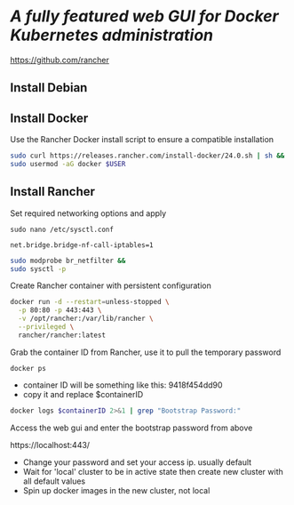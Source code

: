# *A fully featured web GUI for Docker Kubernetes administration*
https://github.com/rancher
## Install Debian
## Install Docker
Use the Rancher Docker install script to ensure a compatible installation
```sh
sudo curl https://releases.rancher.com/install-docker/24.0.sh | sh &&
sudo usermod -aG docker $USER
```
## Install Rancher
Set required networking options and apply

```sudo nano /etc/sysctl.conf```
```
net.bridge.bridge-nf-call-iptables=1
```
```sh
sudo modprobe br_netfilter &&
sudo sysctl -p
```
Create Rancher container with persistent configuration
```sh
docker run -d --restart=unless-stopped \
  -p 80:80 -p 443:443 \
  -v /opt/rancher:/var/lib/rancher \
  --privileged \
  rancher/rancher:latest
```
Grab the container ID from Rancher, use it to pull the temporary password

```docker ps```

- container ID will be something like this: 9418f454dd90
- copy it and replace $containerID

```sh
docker logs $containerID 2>&1 | grep "Bootstrap Password:"
```
Access the web gui and enter the bootstrap password from above

https://localhost:443/

- Change your password and set your access ip. usually default
- Wait for 'local' cluster to be in active state then create new cluster with all default values
- Spin up docker images in the new cluster, not local
